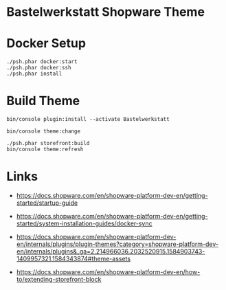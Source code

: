 # Bastelwerkstatt Shopware Theme

# Docker Setup

```shell
./psh.phar docker:start
./psh.phar docker:ssh
./psh.phar install 
```


# Build Theme

```shell
bin/console plugin:install --activate Bastelwerkstatt

bin/console theme:change

./psh.phar storefront:build
bin/console theme:refresh
```


# Links

- https://docs.shopware.com/en/shopware-platform-dev-en/getting-started/startup-guide
- https://docs.shopware.com/en/shopware-platform-dev-en/getting-started/system-installation-guides/docker-sync

- https://docs.shopware.com/en/shopware-platform-dev-en/internals/plugins/plugin-themes?category=shopware-platform-dev-en/internals/plugins&_ga=2.214966036.2032520915.1584903743-1409957321.1584343874#theme-assets
- https://docs.shopware.com/en/shopware-platform-dev-en/how-to/extending-storefront-block

